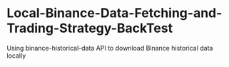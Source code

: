 # Local-Binance-Data-Fetching-and-Trading-Strategy-BackTest
Using binance-historical-data API to download Binance historical data locally
